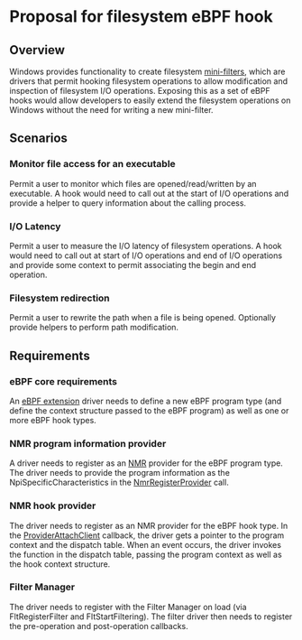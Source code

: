 # Proposal for filesystem eBPF hook

## Overview

Windows provides functionality to create filesystem
[mini-filters](https://docs.microsoft.com/en-us/windows-hardware/drivers/ifs/filter-manager-concepts),
which are drivers that permit hooking filesystem operations to allow modification and inspection of filesystem
I/O operations. Exposing this as a set of eBPF hooks would allow developers to easily extend the filesystem
operations on Windows without the need for writing a new mini-filter.

## Scenarios

### Monitor file access for an executable

Permit a user to monitor which files are opened/read/written by an executable. A hook would need to call out at
the start of I/O operations and provide a helper to query information about the calling process.

### I/O Latency

Permit a user to measure the I/O latency of filesystem operations. A hook would need to call out at start of I/O
operations and end of I/O operations and provide some context to permit associating the begin and end operation.

### Filesystem redirection

Permit a user to rewrite the path when a file is being opened. Optionally provide helpers to perform path modification.

## Requirements

### eBPF core requirements

An [eBPF extension](eBpfExtensions.md) driver needs to define a new eBPF program type (and define the context
structure passed to the eBPF program) as well as one or more eBPF hook types.

### NMR program information provider

A driver needs to register as an
[NMR](https://docs.microsoft.com/en-us/windows-hardware/drivers/network/network-programming-interface) provider for
the eBPF program type. The driver needs to provide the program information as the NpiSpecificCharacteristics in the
[NmrRegisterProvider](https://docs.microsoft.com/en-us/windows-hardware/drivers/ddi/netioddk/nf-netioddk-nmrregisterprovider)
call.

### NMR hook provider

The driver needs to register as an NMR provider for the eBPF hook type. In the
[ProviderAttachClient](https://docs.microsoft.com/en-us/windows-hardware/drivers/network/network-module-attachment)
callback, the driver gets a pointer to the program context and the dispatch table. When an event occurs, the driver
invokes the function in the dispatch table, passing the program context as well as the hook context structure.

### Filter Manager

The driver needs to register with the Filter Manager on load (via FltRegisterFilter and FltStartFiltering). The
filter driver then needs to register the pre-operation and post-operation callbacks.
